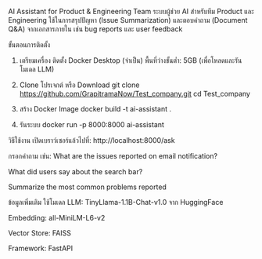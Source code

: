 AI Assistant for Product & Engineering Team
ระบบผู้ช่วย AI สำหรับทีม Product และ Engineering ใช้ในการสรุปปัญหา (Issue Summarization) และตอบคำถาม (Document Q&A) จากเอกสารภายใน เช่น bug reports และ user feedback

ขั้นตอนการติดตั้ง
1. เตรียมเครื่อง
ติดตั้ง Docker Desktop (จำเป็น)
พื้นที่ว่างขั้นต่ำ: 5GB (เพื่อโหลดและรันโมเดล LLM)

2. Clone โปรเจกต์ หรือ Download 
git clone https://github.com/GrapitramaNow/Test_company.git
cd Test_company


4. สร้าง Docker Image
docker build -t ai-assistant .

5. รันระบบ
docker run -p 8000:8000 ai-assistant

วิธีใช้งาน
เปิดเบราว์เซอร์แล้วไปที่:
http://localhost:8000/ask

กรอกคำถาม เช่น:
What are the issues reported on email notification?

What did users say about the search bar?

Summarize the most common problems reported


ข้อมูลเพิ่มเติม
ใช้โมเดล LLM: TinyLlama-1.1B-Chat-v1.0 จาก HuggingFace

Embedding: all-MiniLM-L6-v2

Vector Store: FAISS

Framework: FastAPI

